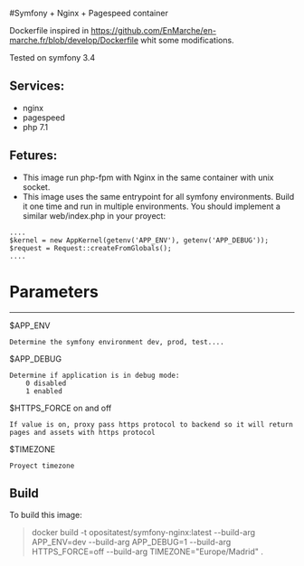 #Symfony + Nginx + Pagespeed container

Dockerfile inspired in https://github.com/EnMarche/en-marche.fr/blob/develop/Dockerfile whit some modifications.

Tested on symfony 3.4

Services:
---

* nginx
* pagespeed
* php 7.1


Fetures:
---

* This image run php-fpm with Nginx in the same container with unix socket.
* This image uses the same entrypoint for all symfony environments. Build it one time and run in multiple environments. 
  You should implement a similar web/index.php in your proyect:

```
....
$kernel = new AppKernel(getenv('APP_ENV'), getenv('APP_DEBUG'));
$request = Request::createFromGlobals();
....
```

# Parameters
---


$APP_ENV
    
    Determine the symfony environment dev, prod, test....
    
$APP_DEBUG

    Determine if application is in debug mode:
        0 disabled
        1 enabled

$HTTPS_FORCE
    on and off
    
    If value is on, proxy pass https protocol to backend so it will return pages and assets with https protocol

$TIMEZONE

    Proyect timezone 

Build
---

To build this image:

> docker build -t opositatest/symfony-nginx:latest --build-arg APP_ENV=dev --build-arg APP_DEBUG=1 --build-arg HTTPS_FORCE=off --build-arg TIMEZONE="Europe/Madrid" .  



